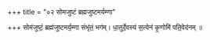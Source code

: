 +++
title = "०२ सोमजुष्टं ब्रह्मजुष्टमर्यम्णा"

+++
सोम॑जुष्टं॒ ब्रह्म॑जुष्टमर्य॒म्णा संभृ॑तं॒ भग॑म्। धा॒तुर्दे॒वस्य॑ स॒त्येन॑ कृ॒णोमि॑ पति॒वेद॑नम् ॥